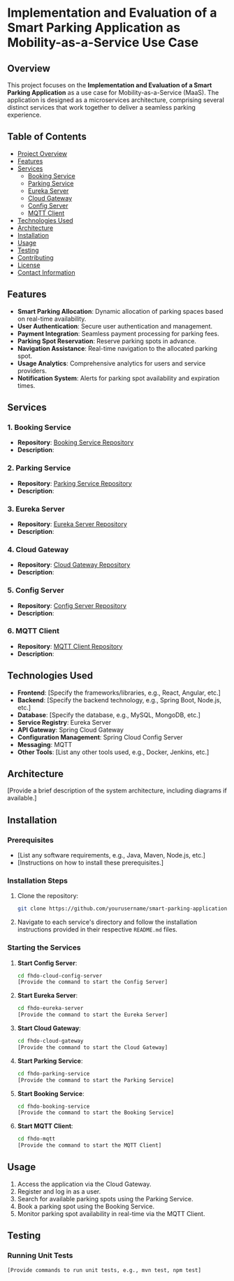 # Implementation and Evaluation of a Smart Parking Application as Mobility-as-a-Service Use Case

## Overview
This project focuses on the **Implementation and Evaluation of a Smart Parking Application** as a use case for Mobility-as-a-Service (MaaS). The application is designed as a microservices architecture, comprising several distinct services that work together to deliver a seamless parking experience.

## Table of Contents
- [Project Overview](#overview)
- [Features](#features)
- [Services](#services)
    - [Booking Service](#booking-service)
    - [Parking Service](#parking-service)
    - [Eureka Server](#eureka-server)
    - [Cloud Gateway](#cloud-gateway)
    - [Config Server](#config-server)
    - [MQTT Client](#mqtt-client)
- [Technologies Used](#technologies-used)
- [Architecture](#architecture)
- [Installation](#installation)
- [Usage](#usage)
- [Testing](#testing)
- [Contributing](#contributing)
- [License](#license)
- [Contact Information](#contact-information)

## Features
- **Smart Parking Allocation**: Dynamic allocation of parking spaces based on real-time availability.
- **User Authentication**: Secure user authentication and management.
- **Payment Integration**: Seamless payment processing for parking fees.
- **Parking Spot Reservation**: Reserve parking spots in advance.
- **Navigation Assistance**: Real-time navigation to the allocated parking spot.
- **Usage Analytics**: Comprehensive analytics for users and service providers.
- **Notification System**: Alerts for parking spot availability and expiration times.

## Services

### 1. Booking Service
- **Repository**: [Booking Service Repository](https://github.com/MohamedAbdulmaksoud/fhdo-smart-parking/tree/master/fhdo-booking-service)
- **Description**: 

### 2. Parking Service
- **Repository**: [Parking Service Repository](https://github.com/MohamedAbdulmaksoud/fhdo-smart-parking/tree/master/fhdo-parking-service)
- **Description**: 

### 3. Eureka Server
- **Repository**: [Eureka Server Repository](https://github.com/MohamedAbdulmaksoud/fhdo-smart-parking/tree/master/fhdo-eureka-server)
- **Description**: 

### 4. Cloud Gateway
- **Repository**: [Cloud Gateway Repository](https://github.com/MohamedAbdulmaksoud/fhdo-smart-parking/tree/master#:~:text=3%20hours%20ago-,fhdo%2Dcloud%2Dgateway,-Move%20fhdo%2Dcloud)
- **Description**: 

### 5. Config Server
- **Repository**: [Config Server Repository](https://github.com/MohamedAbdulmaksoud/fhdo-smart-parking/tree/master/fhdo-cloud-config-server)
- **Description**: 

### 6. MQTT Client
- **Repository**: [MQTT Client Repository](https://github.com/MohamedAbdulmaksoud/fhdo-smart-parking/tree/master#:~:text=3%20hours%20ago-,fhdo%2Dmqtt,-Move%20fhdo%2Dmqtt)
- **Description**: 

## Technologies Used
- **Frontend**: [Specify the frameworks/libraries, e.g., React, Angular, etc.]
- **Backend**: [Specify the backend technology, e.g., Spring Boot, Node.js, etc.]
- **Database**: [Specify the database, e.g., MySQL, MongoDB, etc.]
- **Service Registry**: Eureka Server
- **API Gateway**: Spring Cloud Gateway
- **Configuration Management**: Spring Cloud Config Server
- **Messaging**: MQTT
- **Other Tools**: [List any other tools used, e.g., Docker, Jenkins, etc.]

## Architecture
[Provide a brief description of the system architecture, including diagrams if available.]

## Installation
### Prerequisites
- [List any software requirements, e.g., Java, Maven, Node.js, etc.]
- [Instructions on how to install these prerequisites.]

### Installation Steps
1. Clone the repository:
    ```bash
    git clone https://github.com/yourusername/smart-parking-application.git
    ```
2. Navigate to each service's directory and follow the installation instructions provided in their respective `README.md` files.

### Starting the Services
1. **Start Config Server**:
    ```bash
    cd fhdo-cloud-config-server
    [Provide the command to start the Config Server]
    ```
2. **Start Eureka Server**:
    ```bash
    cd fhdo-eureka-server
    [Provide the command to start the Eureka Server]
    ```
3. **Start Cloud Gateway**:
    ```bash
    cd fhdo-cloud-gateway
    [Provide the command to start the Cloud Gateway]
    ```
4. **Start Parking Service**:
    ```bash
    cd fhdo-parking-service
    [Provide the command to start the Parking Service]
    ```
5. **Start Booking Service**:
    ```bash
    cd fhdo-booking-service
    [Provide the command to start the Booking Service]
    ```
6. **Start MQTT Client**:
    ```bash
    cd fhdo-mqtt
    [Provide the command to start the MQTT Client]
    ```

## Usage
1. Access the application via the Cloud Gateway.
2. Register and log in as a user.
3. Search for available parking spots using the Parking Service.
4. Book a parking spot using the Booking Service.
5. Monitor parking spot availability in real-time via the MQTT Client.

## Testing
### Running Unit Tests
```bash
[Provide commands to run unit tests, e.g., mvn test, npm test]
